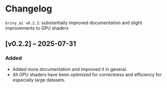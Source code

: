 # Changelog

`briny_ai v0.2.2`: substantially improved documentation and slight improvements to GPU shaders

## [v0.2.2] – 2025-07-31

### Added

- Added more documentation and improved it in general.
- All GPU shaders have been optimized for correctness and efficiency for especially large datasets.
